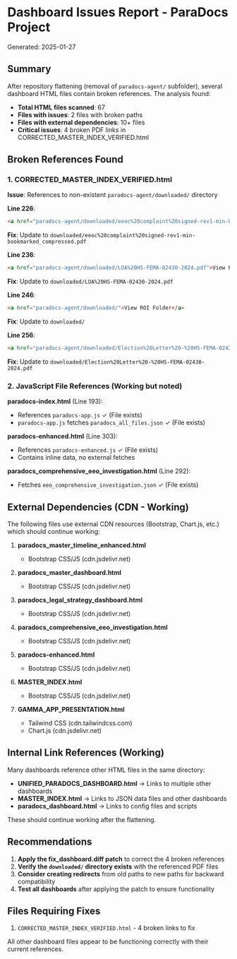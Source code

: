 # Dashboard Issues Report - ParaDocs Project

Generated: 2025-01-27

## Summary

After repository flattening (removal of `paradocs-agent/` subfolder), several dashboard HTML files contain broken references. The analysis found:

- **Total HTML files scanned**: 67
- **Files with issues**: 2 files with broken paths
- **Files with external dependencies**: 10+ files
- **Critical issues**: 4 broken PDF links in CORRECTED_MASTER_INDEX_VERIFIED.html

## Broken References Found

### 1. CORRECTED_MASTER_INDEX_VERIFIED.html

**Issue**: References to non-existent `paradocs-agent/downloaded/` directory

**Line 226**: 
```html
<a href="paradocs-agent/downloaded/eeoc%20complaint%20signed-rev1-min-bookmarked_compressed.pdf">View PDF</a>
```
**Fix**: Update to `downloaded/eeoc%20complaint%20signed-rev1-min-bookmarked_compressed.pdf`

**Line 236**:
```html
<a href="paradocs-agent/downloaded/LOA%20HS-FEMA-02430-2024.pdf">View PDF</a>
```
**Fix**: Update to `downloaded/LOA%20HS-FEMA-02430-2024.pdf`

**Line 246**:
```html
<a href="paradocs-agent/downloaded/">View ROI Folder</a>
```
**Fix**: Update to `downloaded/`

**Line 256**:
```html
<a href="paradocs-agent/downloaded/Election%20Letter%20-%20HS-FEMA-02430-2024.pdf">View PDF</a>
```
**Fix**: Update to `downloaded/Election%20Letter%20-%20HS-FEMA-02430-2024.pdf`

### 2. JavaScript File References (Working but noted)

**paradocs-index.html** (Line 193):
- References `paradocs-app.js` ✓ (File exists)
- `paradocs-app.js` fetches `paradocs_all_files.json` ✓ (File exists)

**paradocs-enhanced.html** (Line 303):
- References `paradocs-enhanced.js` ✓ (File exists)
- Contains inline data, no external fetches

**paradocs_comprehensive_eeo_investigation.html** (Line 292):
- Fetches `eeo_comprehensive_investigation.json` ✓ (File exists)

## External Dependencies (CDN - Working)

The following files use external CDN resources (Bootstrap, Chart.js, etc.) which should continue working:

1. **paradocs_master_timeline_enhanced.html**
   - Bootstrap CSS/JS (cdn.jsdelivr.net)

2. **paradocs_master_dashboard.html**
   - Bootstrap CSS/JS (cdn.jsdelivr.net)

3. **paradocs_legal_strategy_dashboard.html**
   - Bootstrap CSS/JS (cdn.jsdelivr.net)

4. **paradocs_comprehensive_eeo_investigation.html**
   - Bootstrap CSS/JS (cdn.jsdelivr.net)

5. **paradocs-enhanced.html**
   - Bootstrap CSS/JS (cdn.jsdelivr.net)

6. **MASTER_INDEX.html**
   - Bootstrap CSS/JS (cdn.jsdelivr.net)

7. **GAMMA_APP_PRESENTATION.html**
   - Tailwind CSS (cdn.tailwindcss.com)
   - Chart.js (cdn.jsdelivr.net)

## Internal Link References (Working)

Many dashboards reference other HTML files in the same directory:

- **UNIFIED_PARADOCS_DASHBOARD.html** → Links to multiple other dashboards
- **MASTER_INDEX.html** → Links to JSON data files and other dashboards
- **paradocs_dashboard.html** → Links to config files and scripts

These should continue working after the flattening.

## Recommendations

1. **Apply the fix_dashboard.diff patch** to correct the 4 broken references
2. **Verify the `downloaded/` directory exists** with the referenced PDF files
3. **Consider creating redirects** from old paths to new paths for backward compatibility
4. **Test all dashboards** after applying the patch to ensure functionality

## Files Requiring Fixes

1. `CORRECTED_MASTER_INDEX_VERIFIED.html` - 4 broken links to fix

All other dashboard files appear to be functioning correctly with their current references. 